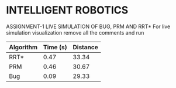 # INTELLIGENT ROBOTICS
ASSIGNMENT-1
LIVE SIMULATION OF BUG, PRM AND RRT*
For live simulation visualization remove all the comments and run

| Algorithm | Time (s) | Distance |
| --------- | -------- | -------- |
| RRT*      | 0.47     | 33.34    |
| PRM       | 0.46     | 30.67    |
| Bug       | 0.09     | 29.33    |

